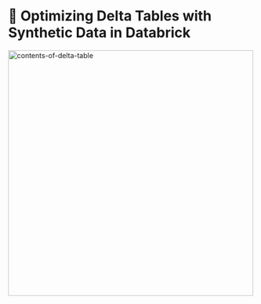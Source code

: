 # 🚀 Optimizing Delta Tables with Synthetic Data in Databrick


<img width="500" alt="contents-of-delta-table" src="https://github.com/user-attachments/assets/f047127c-e53a-4092-b1f9-227170776864" />

